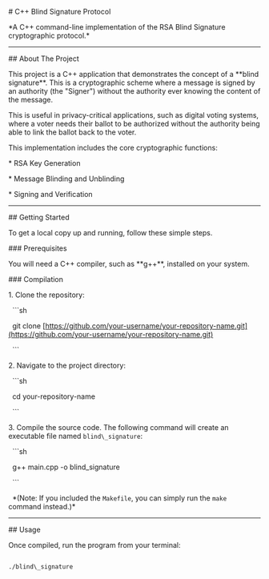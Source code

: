 \# C++ Blind Signature Protocol



\*A C++ command-line implementation of the RSA Blind Signature cryptographic protocol.\*



---



\## About The Project



This project is a C++ application that demonstrates the concept of a \*\*blind signature\*\*. This is a cryptographic scheme where a message is signed by an authority (the "Signer") without the authority ever knowing the content of the message.



This is useful in privacy-critical applications, such as digital voting systems, where a voter needs their ballot to be authorized without the authority being able to link the ballot back to the voter.



This implementation includes the core cryptographic functions:

\* RSA Key Generation

\* Message Blinding and Unblinding

\* Signing and Verification



---



\## Getting Started



To get a local copy up and running, follow these simple steps.



\### Prerequisites



You will need a C++ compiler, such as \*\*g++\*\*, installed on your system.



\### Compilation



1\.  Clone the repository:

&nbsp;   ```sh

&nbsp;   git clone \[https://github.com/your-username/your-repository-name.git](https://github.com/your-username/your-repository-name.git)

&nbsp;   ```

2\.  Navigate to the project directory:

&nbsp;   ```sh

&nbsp;   cd your-repository-name

&nbsp;   ```

3\.  Compile the source code. The following command will create an executable file named `blind\_signature`:

&nbsp;   ```sh

&nbsp;   g++ main.cpp -o blind\_signature

&nbsp;   ```

&nbsp;   \*(Note: If you included the `Makefile`, you can simply run the `make` command instead.)\*



---



\## Usage



Once compiled, run the program from your terminal:

```sh

./blind\_signature

